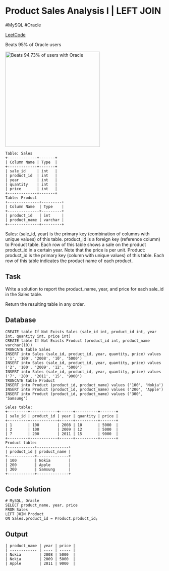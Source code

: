 # Product Sales Analysis I | LEFT JOIN
\#MySQL \#Oracle

[LeetCode](https://leetcode.com/problems/product-sales-analysis-i/description/?envType=study-plan-v2&envId=top-sql-50)

Beats 95% of Oracle users

<img width="300" alt="Beats 94.73% of users with Oracle" src="https://github.com/mannythecreator/50-Days-of-SQL/assets/60325078/f6078198-0339-410b-898d-ccf9d671cdab">

```
Table: Sales
+-------------+-------+
| Column Name | Type  |
+-------------+-------+
| sale_id     | int   |
| product_id  | int   |
| year        | int   |
| quantity    | int   |
| price       | int   |
+-------------+-------+
Table: Product
+--------------+---------+
| Column Name  | Type    |
+--------------+---------+
| product_id   | int     |
| product_name | varchar |
+--------------+---------+
```
Sales: (sale_id, year) is the primary key (combination of columns with unique values) of this table.
product_id is a foreign key (reference column) to Product table.
Each row of this table shows a sale on the product product_id in a certain year.
Note that the price is per unit.
Product: product_id is the primary key (column with unique values) of this table.
Each row of this table indicates the product name of each product.
## Task
Write a solution to report the product_name, year, and price for each sale_id in the Sales table.

Return the resulting table in any order.
## Database
```
CREATE table If Not Exists Sales (sale_id int, product_id int, year int, quantity int, price int)
CREATE table If Not Exists Product (product_id int, product_name varchar(10))
TRUNCATE table Sales
INSERT into Sales (sale_id, product_id, year, quantity, price) values ('1', '100', '2008', '10', '5000')
INSERT into Sales (sale_id, product_id, year, quantity, price) values ('2', '100', '2009', '12', '5000')
INSERT into Sales (sale_id, product_id, year, quantity, price) values ('7', '200', '2011', '15', '9000')
TRUNCATE table Product
INSERT into Product (product_id, product_name) values ('100', 'Nokia')
INSERT into Product (product_id, product_name) values ('200', 'Apple')
INSERT into Product (product_id, product_name) values ('300', 'Samsung')
```
```
Sales table:
+---------+------------+------+----------+-------+
| sale_id | product_id | year | quantity | price |
+---------+------------+------+----------+-------+ 
| 1       | 100        | 2008 | 10       | 5000  |
| 2       | 100        | 2009 | 12       | 5000  |
| 7       | 200        | 2011 | 15       | 9000  |
+---------+------------+------+----------+-------+
Product table:
+------------+--------------+
| product_id | product_name |
+------------+--------------+
| 100        | Nokia        |
| 200        | Apple        |
| 300        | Samsung      |
+------------+--------------+
```
## Code Solution
```
# MySQL, Oracle
SELECT product_name, year, price
FROM Sales
LEFT JOIN Product 
ON Sales.product_id = Product.product_id;
```
## Output
```
| product_name | year | price |
| ------------ | ---- | ----- |
| Nokia        | 2008 | 5000  |
| Nokia        | 2009 | 5000  |
| Apple        | 2011 | 9000  |
```
